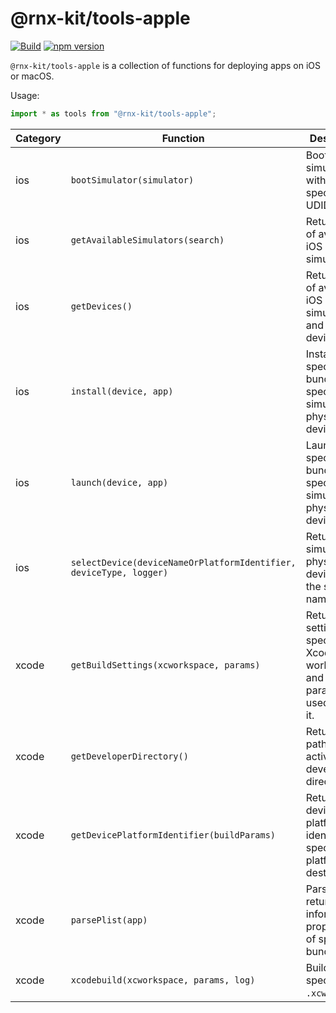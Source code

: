 # @rnx-kit/tools-apple

[![Build](https://github.com/microsoft/rnx-kit/actions/workflows/build.yml/badge.svg)](https://github.com/microsoft/rnx-kit/actions/workflows/build.yml)
[![npm version](https://img.shields.io/npm/v/@rnx-kit/tools-apple)](https://www.npmjs.com/package/@rnx-kit/tools-apple)

`@rnx-kit/tools-apple` is a collection of functions for deploying apps on iOS or
macOS.

Usage:

```typescript
import * as tools from "@rnx-kit/tools-apple";
```

<!-- The following table can be updated by running `yarn update-readme` -->
<!-- @rnx-kit/api start -->

| Category | Function                                                           | Description                                                                               |
| -------- | ------------------------------------------------------------------ | ----------------------------------------------------------------------------------------- |
| ios      | `bootSimulator(simulator)`                                         | Boots the simulator with the specified UDID.                                              |
| ios      | `getAvailableSimulators(search)`                                   | Returns a list of available iOS simulators.                                               |
| ios      | `getDevices()`                                                     | Returns a list of available iOS simulators and physical devices.                          |
| ios      | `install(device, app)`                                             | Installs the specified app bundle on specified simulator or physical device.              |
| ios      | `launch(device, app)`                                              | Launches the specified app bundle on specified simulator or physical device.              |
| ios      | `selectDevice(deviceNameOrPlatformIdentifier, deviceType, logger)` | Returns the simulator or physical device with the specified name.                         |
| xcode    | `getBuildSettings(xcworkspace, params)`                            | Returns build settings for specified Xcode workspace and the parameters used to build it. |
| xcode    | `getDeveloperDirectory()`                                          | Returns the path to the active developer directory.                                       |
| xcode    | `getDevicePlatformIdentifier(buildParams)`                         | Returns device platform identifier for specified platform and destination.                |
| xcode    | `parsePlist(app)`                                                  | Parses and returns the information property list of specified bundle.                     |
| xcode    | `xcodebuild(xcworkspace, params, log)`                             | Builds the specified `.xcworkspace`.                                                      |

<!-- @rnx-kit/api end -->
